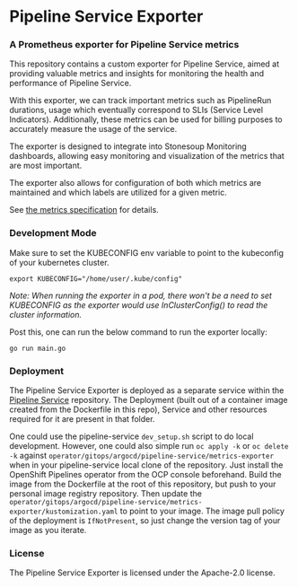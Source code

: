# Pipeline Service Exporter

### A Prometheus exporter for Pipeline Service metrics

This repository contains a custom exporter for Pipeline Service, aimed at providing valuable metrics and insights for monitoring the health and performance of Pipeline Service.

With this exporter, we can track important metrics such as PipelineRun durations, usage which eventually correspond to SLIs (Service Level Indicators). Additionally, these metrics can be used for billing purposes to accurately measure the usage of the service.

The exporter is designed to integrate into Stonesoup Monitoring dashboards, allowing easy monitoring and visualization of the metrics that are most important.

The exporter also allows for configuration of both which metrics are maintained and which labels are utilized for a given metric.

See [the metrics specification](docs/metrics-specification.md) for details.

### Development Mode

Make sure to set the KUBECONFIG env variable to point to the kubeconfig of your kubernetes cluster.
```
export KUBECONFIG="/home/user/.kube/config"
```
_Note: When running the exporter in a pod, there won't be a need to set KUBECONFIG as the exporter would use InClusterConfig() to read the cluster information._

Post this, one can run the below command to run the exporter locally:
```
go run main.go
```

### Deployment
The Pipeline Service Exporter is deployed as a separate service within the [Pipeline Service](https://github.com/openshift-pipelines/pipeline-service/tree/main/operator/gitops/argocd/pipeline-service/metrics-exporter) repository. The Deployment (built out of a container image created from the Dockerfile in this repo), Service and other resources required for it are present in that folder.

One could use the pipeline-service `dev_setup.sh` script to do local development.  However, one could also simple run `oc apply -k` or `oc delete -k` against `operator/gitops/argocd/pipeline-service/metrics-exporter` when in your pipeline-service local clone of the repository.
Just install the OpenShift Pipelines operator from the OCP console beforehand.  Build the image from the Dockerfile at the root of this repository, but push to your personal image registry repository.  Then update the `operator/gitops/argocd/pipeline-service/metrics-exporter/kustomization.yaml` 
to point to your image.  The image pull policy of the deployment is `IfNotPresent`, so just change the version tag of your image as you iterate.

### License
The Pipeline Service Exporter is licensed under the Apache-2.0 license.